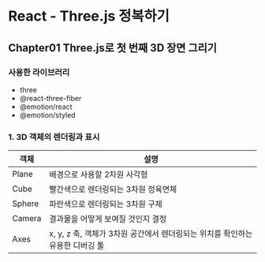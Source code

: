 # React - Three.js 정복하기

## Chapter01 Three.js로 첫 번째 3D 장면 그리기

### 사용한 라이브러리

* three
* @react-three-fiber
* @emotion/react
* @emotion/styled

### 1. 3D 객체의 렌더링과 표시

| 객체 | 설명 |
| --- | --- |
| Plane | 배경으로 사용할 2차원 사각형|
| Cube | 빨간색으로 렌더링되는 3차원 정육면체 |
| Sphere | 파란색으로 렌더링되는 3차원 구체 |
| Camera | 결과물을 어떻게 보여질 것인지 결정 |
| Axes | x, y, z 축, 객체가 3차원 공간에서 렌더링되는 위치를 확인하는 유용한 디버깅 툴 |



